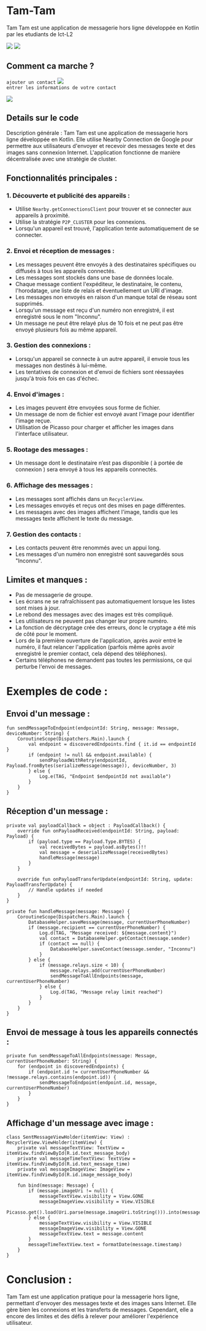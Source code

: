 # Tam-Tam 

Tam Tam est une application de messagerie hors ligne développée en Kotlin par les etudiants de Ict-L2

![](img/icon.jpg)  ![](img/pre.jpg)

## Comment ca marche ?    
`ajouter un contact`
![](img/Home.jpg)  
  `entrer les informations de votre contact`
  
![](img/msg.jpg)


## Details sur le code

Description générale :
Tam Tam est une application de messagerie hors ligne développée en Kotlin. Elle utilise Nearby Connection de Google pour permettre aux utilisateurs d'envoyer et recevoir des messages texte et des images sans connexion Internet. L'application fonctionne de manière décentralisée avec une stratégie de cluster.

## Fonctionnalités principales :

### 1. Découverte et publicité des appareils :
   - Utilise `Nearby.getConnectionsClient` pour trouver et se connecter aux appareils à proximité.
   - Utilise la stratégie `P2P_CLUSTER` pour les connexions.
   - Lorsqu'un appareil est trouvé, l'application tente automatiquement de se connecter.

### 2. Envoi et réception de messages :
   - Les messages peuvent être envoyés à des destinataires spécifiques ou diffusés à tous les appareils connectés.
   - Les messages sont stockés dans une base de données locale.
   - Chaque message contient l'expéditeur, le destinataire, le contenu, l'horodatage, une liste de relais et éventuellement un URI d'image.
   - Les messages non envoyés en raison d'un manque total de réseau sont supprimés.
   - Lorsqu'un message est reçu d'un numéro non enregistré, il est enregistré sous le nom "Inconnu".
   - Un message ne peut être relayé plus de 10 fois et ne peut pas être envoyé plusieurs fois au même appareil.

### 3. Gestion des connexions :
   - Lorsqu'un appareil se connecte à un autre appareil, il envoie tous les messages non destinés à lui-même.
   - Les tentatives de connexion et d'envoi de fichiers sont réessayées jusqu'à trois fois en cas d'échec.

### 4. Envoi d'images :
   - Les images peuvent être envoyées sous forme de fichier.
   - Un message de nom de fichier est envoyé avant l'image pour identifier l'image reçue.
   - Utilisation de Picasso pour charger et afficher les images dans l'interface utilisateur.

### 5. Rootage des messages : 
   - Un message dont le destinataire n’est pas disponible ( à portée de connexion ) sera envoyé à tous les appareils connectés.

### 6. Affichage des messages :
   - Les messages sont affichés dans un `RecyclerView`.
   - Les messages envoyés et reçus ont des mises en page différentes.
   - Les messages avec des images affichent l'image, tandis que les messages texte affichent le texte du message.

### 7. Gestion des contacts :
   - Les contacts peuvent être renommés avec un appui long.
   - Les messages d'un numéro non enregistré sont sauvegardés sous "Inconnu".

## Limites et manques :
- Pas de messagerie de groupe.
- Les écrans ne se rafraîchissent pas automatiquement lorsque les listes sont mises à jour.
- Le rebond des messages avec des images est très compliqué.
- Les utilisateurs ne peuvent pas changer leur propre numéro.
- La fonction de décryptage crée des erreurs, donc le cryptage a été mis de côté pour le moment.
- Lors de la première ouverture de l'application, après avoir entré le numéro, il faut relancer l'application (parfois même après avoir enregistré le premier contact, cela dépend des téléphones).
- Certains téléphones ne demandent pas toutes les permissions, ce qui perturbe l'envoi de messages.

# Exemples de code :

## Envoi d'un message :
```
fun sendMessageToEndpoint(endpointId: String, message: Message, deviceNumber: String) {
    CoroutineScope(Dispatchers.Main).launch {
        val endpoint = discoveredEndpoints.find { it.id == endpointId }
        if (endpoint != null && endpoint.available) {
            sendPayloadWithRetry(endpointId, Payload.fromBytes(serializeMessage(message)), deviceNumber, 3)
        } else {
            Log.e(TAG, "Endpoint $endpointId not available")
        }
    }
}
```

## Réception d'un message :
```---------------------code------------------------------
private val payloadCallback = object : PayloadCallback() {
    override fun onPayloadReceived(endpointId: String, payload: Payload) {
        if (payload.type == Payload.Type.BYTES) {
            val receivedBytes = payload.asBytes()!!
            val message = deserializeMessage(receivedBytes)
            handleMessage(message)
        }
    }

    override fun onPayloadTransferUpdate(endpointId: String, update: PayloadTransferUpdate) {
        // Handle updates if needed
    }
}

private fun handleMessage(message: Message) {
    CoroutineScope(Dispatchers.Main).launch {
        DatabaseHelper.saveMessage(message, currentUserPhoneNumber)
        if (message.recipient == currentUserPhoneNumber) {
            Log.d(TAG, "Message received: ${message.content}")
            val contact = DatabaseHelper.getContact(message.sender)
            if (contact == null) {
                DatabaseHelper.saveContact(message.sender, "Inconnu")
            }
        } else {
            if (message.relays.size < 10) {
                message.relays.add(currentUserPhoneNumber)
                sendMessageToAllEndpoints(message, currentUserPhoneNumber)
            } else {
                Log.d(TAG, "Message relay limit reached")
            }
        }
    }
}
```

## Envoi de message à tous les appareils connectés :
```---------------------code------------------------------
private fun sendMessageToAllEndpoints(message: Message, currentUserPhoneNumber: String) {
    for (endpoint in discoveredEndpoints) {
        if (endpoint.id != currentUserPhoneNumber && !message.relays.contains(endpoint.id)) {
            sendMessageToEndpoint(endpoint.id, message, currentUserPhoneNumber)
        }
    }
}
```

## Affichage d'un message avec image :
```---------------------code------------------------------
class SentMessageViewHolder(itemView: View) : RecyclerView.ViewHolder(itemView) {
    private val messageTextView: TextView = itemView.findViewById(R.id.text_message_body)
    private val messageTimeTextView: TextView = itemView.findViewById(R.id.text_message_time)
    private val messageImageView: ImageView = itemView.findViewById(R.id.image_message_body)

    fun bind(message: Message) {
        if (message.imageUri != null) {
            messageTextView.visibility = View.GONE
            messageImageView.visibility = View.VISIBLE
            Picasso.get().load(Uri.parse(message.imageUri.toString())).into(messageImageView)
        } else {
            messageTextView.visibility = View.VISIBLE
            messageImageView.visibility = View.GONE
            messageTextView.text = message.content
        }
        messageTimeTextView.text = formatDate(message.timestamp)
    }
}
```

# Conclusion :
Tam Tam est une application pratique pour la messagerie hors ligne, permettant d'envoyer des messages texte et des images sans Internet. Elle gère bien les connexions et les transferts de messages. Cependant, elle a encore des limites et des défis à relever pour améliorer l'expérience utilisateur.
